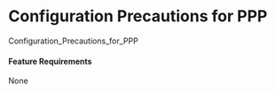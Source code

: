 Configuration Precautions for PPP
=================================

Configuration_Precautions_for_PPP

#### Feature Requirements

None